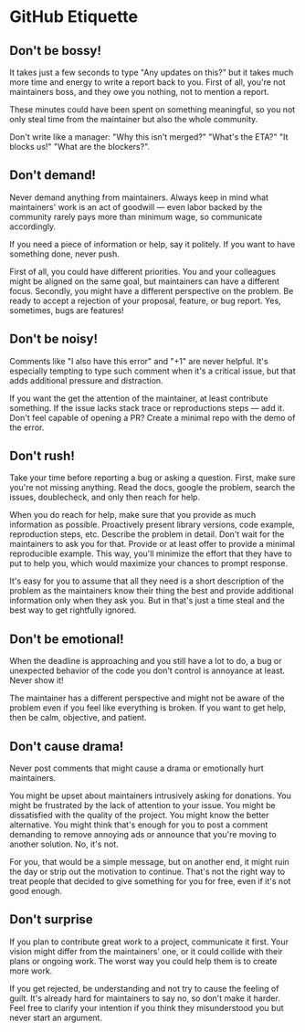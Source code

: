 # GitHub Etiquette

## Don't be bossy!

It takes just a few seconds to type "Any updates on this?" but it takes much more time and energy to write a report back to you. First of all, you're not maintainers boss, and they owe you nothing, not to mention a report.

These minutes could have been spent on something meaningful, so you not only steal time from the maintainer but also the whole community.

Don't write like a manager: "Why this isn't merged?" "What's the ETA?" "It blocks us!" "What are the blockers?".

## Don't demand!

Never demand anything from maintainers. Always keep in mind what maintainers' work is an act of goodwill — even labor backed by the community rarely pays more than minimum wage, so communicate accordingly.

If you need a piece of information or help, say it politely. If you want to have something done, never push.

First of all, you could have different priorities. You and your colleagues might be aligned on the same goal, but maintainers can have a different focus. Secondly, you might have a different perspective on the problem. Be ready to accept a rejection of your proposal, feature, or bug report. Yes, sometimes, bugs are features!

## Don't be noisy!

Comments like "I also have this error" and "+1" are never helpful. It's especially tempting to type such comment when it's a critical issue, but that adds additional pressure and distraction.

If you want the get the attention of the maintainer, at least contribute something. If the issue lacks stack trace or reproductions steps — add it. Don't feel capable of opening a PR? Create a minimal repo with the demo of the error.

## Don't rush!

Take your time before reporting a bug or asking a question. First, make sure you're not missing anything. Read the docs, google the problem, search the issues, doublecheck, and only then reach for help.

When you do reach for help, make sure that you provide as much information as possible. Proactively present library versions, code example, reproduction steps, etc. Describe the problem in detail. Don't wait for the maintainers to ask you for that. Provide or at least offer to provide a minimal reproducible example. This way, you'll minimize the effort that they have to put to help you, which would maximize your chances to prompt response.

It's easy for you to assume that all they need is a short description of the problem as the maintainers know their thing the best and provide additional information only when they ask you. But in that's just a time steal and the best way to get rightfully ignored.

## Don't be emotional!

When the deadline is approaching and you still have a lot to do, a bug or unexpected behavior of the code you don't control is annoyance at least. Never show it!

The maintainer has a different perspective and might not be aware of the problem even if you feel like everything is broken. If you want to get help, then be calm, objective, and patient.

## Don't cause drama!

Never post comments that might cause a drama or emotionally hurt maintainers.

You might be upset about maintainers intrusively asking for donations. You might be frustrated by the lack of attention to your issue. You might be dissatisfied with the quality of the project. You might know the better alternative. You might think that's enough for you to post a comment demanding to remove annoying ads or announce that you're moving to another solution. No, it's not.

For you, that would be a simple message, but on another end, it might ruin the day or strip out the motivation to continue. That's not the right way to treat people that decided to give something for you for free, even if it's not good enough.

## Don't surprise

If you plan to contribute great work to a project, communicate it first. Your vision might differ from the maintainers' one, or it could collide with their plans or ongoing work. The worst way you could help them is to create more work.

If you get rejected, be understanding and not try to cause the feeling of guilt. It's already hard for maintainers to say no, so don't make it harder. Feel free to clarify your intention if you think they misunderstood you but never start an argument.
